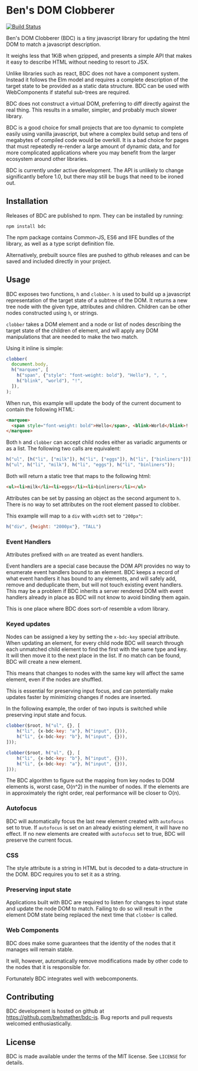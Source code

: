Ben's DOM Clobberer
===================

[![Build Status](https://travis-ci.org/bwhmather/bdc-js.svg?branch=develop)](https://travis-ci.org/bwhmather/bdc-js)

Ben's DOM Clobberer (BDC) is a tiny javascript library for updating the html DOM
to match a javascript description.

It weighs less that 1KiB when gzipped, and presents a simple API that makes it
easy to describe HTML without needing to resort to JSX.

Unlike libraries such as react, BDC does not have a component system.
Instead it follows the Elm model and requires a complete description of the
target state to be provided as a static data structure.
BDC can be used with WebComponents if stateful sub-trees are required.

BDC does not construct a virtual DOM, preferring to diff directly against
the real thing.
This results in a smaller, simpler, and probably much slower library.

BDC is a good choice for small projects that are too dynamic to complete easily
using vanilla javascript, but where a complex build setup and tens of megabytes
of compiled code would be overkill.
It is a bad choice for pages that must repeatedly re-render a large amount of
dynamic data, and for more complicated applications where you may benefit from
the larger ecosystem around other libraries.

BDC is currently under active development.  The API is unlikely to change
significantly before 1.0, but there may still be bugs that need to be ironed
out.


## Installation

Releases of BDC are published to npm.  They can be installed by running:

    npm install bdc

The npm package contains Common-JS, ES6 and IIFE bundles of the library, as
well as a type script definition file.

Alternatively, prebuilt source files are pushed to github releases and can be
saved and included directly in your project.


## Usage

BDC exposes two functions, `h` and `clobber`.
`h` is used to build up a javascript representation of the target state of a
subtree of the DOM.  It returns a new tree node with the given type, attributes
and children.
Children can be other nodes constructed using `h`, or strings.

`clobber` takes a DOM element and a node or list of nodes describing the target
state of the children of element, and will apply any DOM manipulations that are
needed to make the two match.

Using it inline is simple:

```javascript
clobber(
  document.body,
  h("marquee", [
    h("span", {"style": "font-weight: bold"}, "Hello"), ", ",
    h("blink", "world"), "!",
  ]),
);
```

When run, this example will update the body of the current document to contain
the following HTML:

```html
<marquee>
  <span style="font-weight: bold">Hello</span>, <blink>World</blink>!
</marquee>
```

Both `h` and `clobber` can accept child nodes either as variadic arguments or 
as a list.  The following two calls are equivalent:

```javascript
h("ul", [h("li", ["milk"]), h("li", ["eggs"]), h("li", ["binliners"])]);
h("ul", h("li", "milk"), h("li", "eggs"), h("li", "binliners"));
```

Both will return a static tree that maps to the following html:

```html
<ul><li>milk</li><li>eggs</li><li>binliners</li></ul>
```

Attributes can be set by passing an object as the second argument to `h`.
There is no way to set attributes on the root element passed to clobber.

This example will map to a `div` with `width` set to `"200px"`:

``` javascript
h("div", {height: "2000px"}, "TALL")
```


### Event Handlers

Attributes prefixed with `on` are treated as event handlers.

Event handlers are a special case because the DOM API provides no way to
enumerate event handlers bound to an element.
BDC keeps a record of what event handlers it has bound to any elements, and
will safely add, remove and deduplicate them, but will not touch existing event
handlers.
This may be a problem if BDC inherits a server rendered DOM with event
handlers already in place as BDC will not know to avoid binding them again.

This is one place where BDC does sort-of resemble a vdom library.


### Keyed updates

Nodes can be assigned a key by setting the `x-bdc-key` special attribute.
When updating an element, for every child node BDC will search through each
unmatched child element to find the first with the same type and key.
It will then move it to the next place in the list.
If no match can be found, BDC will create a new element.

This means that changes to nodes with the same key will affect the same
element, even if the nodes are shuffled.

This is essential for preserving input focus, and can potentially make updates
faster by minimizing changes if nodes are inserted.

In the following example, the order of two inputs is switched while preserving
input state and focus.

```javascript
clobber($root, h("ul", {}, [
    h("li", {x-bdc-key: "a"}, h("input", {})),
    h("li", {x-bdc-key: "b"}, h("input", {})),
]));

clobber($root, h("ul", {}, [
    h("li", {x-bdc-key: "b"}, h("input", {})),
    h("li", {x-bdc-key: "a"}, h("input", {})),
]));
```
The BDC algorithm to figure out the mapping from key nodes to DOM elements is,
worst case, O(n^2) in the number of nodes.
If the elements are in approximately the right order, real performance will be
closer to O(n).


### Autofocus

BDC will automatically focus the last new element created with `autofocus` set
to true.  If `autofocus` is set on an already existing element, it will have no
effect.  If no new elements are created with `autofocus` set to true, BDC will
preserve the current focus.


### CSS

The style attribute is a string in HTML but is decoded to a data-structure in
the DOM.  BDC requires you to set it as a string.


### Preserving input state

Applications built with BDC are required to listen for changes to input state
and update the node DOM to match.  Failing to do so will result in the element
DOM state being replaced the next time that `clobber` is called.


### Web Components

BDC does make some guarantees that the identity of the nodes that it manages
will remain stable.

It will, however, automatically remove modifications made by other code to the
nodes that it is responsible for.

Fortunately BDC integrates well with webcomponents.


## Contributing

BDC development is hosted on github at https://github.com/bwhmather/bdc-js.
Bug reports and pull requests welcomed enthusiastically.


## License

BDC is made available under the terms of the MIT license.  See `LICENSE` for
details.


